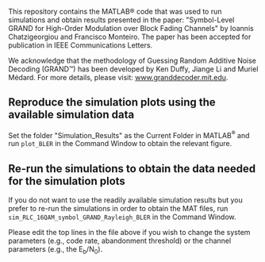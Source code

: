 This repository contains the MATLAB&reg; code that was used to run simulations and obtain results presented in the paper:
"Symbol-Level GRAND for High-Order Modulation over Block Fading Channels" by Ioannis Chatzigeorgiou and Francisco Monteiro. The paper has been accepted for publication in IEEE Communications Letters.

We acknowledge that the methodology of Guessing Random Additive Noise Decoding (GRAND&trade;) has been developed by Ken Duffy, Jiange Li and Muriel Médard. For more details, please visit: <a href="https://www.granddecoder.mit.edu/" target="_blank">www.granddecoder.mit.edu</a>.

## Reproduce the simulation plots using the available simulation data

Set the folder "Simulation_Results" as the Current Folder in MATLAB<sup>&reg;</sup> and run `plot_BLER` in the Command Window to obtain the relevant figure.

## Re-run the simulations to obtain the data needed for the simulation plots

If you do not want to use the readily available simulation results but you prefer to re-run the simulations in order to obtain the MAT files, run `sim_RLC_16QAM_symbol_GRAND_Rayleigh_BLER` in the Command Window.

Please edit the top lines in the file above if you wish to change the system parameters (e.g., code rate, abandonment threshold) or the channel parameters (e.g., the E<sub>b</sub>/N<sub>0</sub>).
